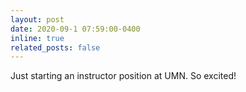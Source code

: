 ```yaml
---
layout: post
date: 2020-09-1 07:59:00-0400
inline: true
related_posts: false
---
```


Just starting an instructor position at UMN. So excited! 